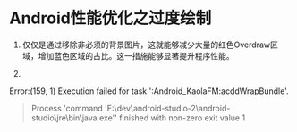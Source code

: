 Android性能优化之过度绘制
=
1. 仅仅是通过移除非必须的背景图片，这就能够减少大量的红色Overdraw区域，增加蓝色区域的占比。这一措施能够显著提升程序性能。 

2. 
Error:(159, 1) Execution failed for task ':Android_KaolaFM:acddWrapBundle'.
> Process 'command 'E:\dev\android-studio-2\android-studio\jre\bin\java.exe'' finished with non-zero exit value 1